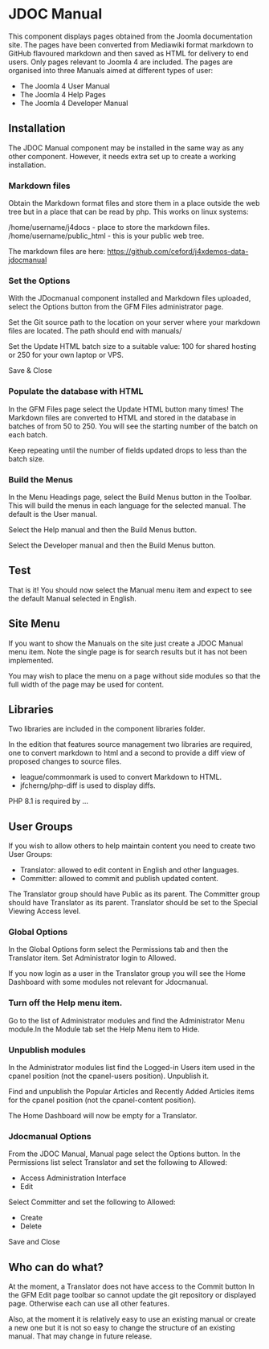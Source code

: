 # JDOC Manual

This component displays pages obtained from the Joomla documentation 
site. The pages have been converted from Mediawiki format markdown to
GitHub flavoured markdown and then saved as HTML for delivery to end
users. Only pages relevant to Joomla 4 are included. The pages are 
organised into three Manuals aimed at different types of user:

- The Joomla 4 User Manual
- The Joomla 4 Help Pages
- The Joomla 4 Developer Manual

## Installation

The JDOC Manual component may be installed in the same way as any 
other component. However, it needs extra set up to create a working
installation.

### Markdown files

Obtain the Markdown format files and store them in a place outside the
web tree but in a place that can be read by php. This works on linux 
systems:

/home/username/j4docs - place to store the markdown files.
/home/username/public_html - this is your public web tree.

The markdown files are here: https://github.com/ceford/j4xdemos-data-jdocmanual

### Set the Options

With the JDocmanual component installed and Markdown files uploaded,
select the Options button from the GFM Files administrator page.

Set the Git source path to the location on your server where your
markdown files are located. The path should end with manuals/

Set the Update HTML batch size to a suitable value: 100 for shared
hosting or 250 for your own laptop or VPS.

Save & Close

### Populate the database with HTML

In the GFM Files page select the Update HTML button many times! The
Markdown files are converted to HTML and stored in the database in
batches of from 50 to 250. You will see the starting number of the 
batch on each batch.

Keep repeating until the number of fields updated drops to less than
the batch size.

### Build the Menus

In the Menu Headings page, select the Build Menus button in the Toolbar.
This will build the menus in each language for the selected manual. The
default is the User manual.

Select the Help manual and then the Build Menus button.

Select the Developer manual and then the Build Menus button.

## Test

That is it! You should now select the Manual menu item and expect to see
the default Manual selected in English.

## Site Menu

If you want to show the Manuals on the site just create a JDOC Manual
menu item. Note the single page is for search results but it has not 
been implemented.

You may wish to place the menu on a page without side modules so that
the full width of the page may be used for content.

## Libraries

Two libraries are included in the component libraries folder.

In the edition that features source management two libraries are
required, one to convert markdown to html and a second to provide
a diff view of proposed changes to source files.

- league/commonmark is used to convert Markdown to HTML.
- jfcherng/php-diff is used to display diffs.

PHP 8.1 is required by ...

## User Groups

If you wish to allow others to help maintain content you need to 
create two User Groups:

- Translator: allowed to edit content in English and other languages.
- Committer: allowed to commit and publish updated content.

The Translator group should have Public as its parent. The Committer
group should have Translator as its parent. Translator should be set
to the Special Viewing Access level.

### Global Options

In the Global Options form select the Permissions tab and then the
Translator item. Set Administrator login to Allowed.

If you now login as a user in the Translator group you will see the
Home Dashboard with some modules not relevant for Jdocmanual.

### Turn off the Help menu item.

Go to the list of Administrator modules and find the Administrator
Menu module.In the Module tab set the Help Menu item to Hide.

### Unpublish modules

In the Administrator modules list find the Logged-in Users item used
in the cpanel position (not the cpanel-users position). Unpublish it.

Find and unpublish the Popular Articles and Recently Added Articles
items for the cpanel position (not the cpanel-content position).

The Home Dashboard will now be empty for a Translator.

### Jdocmanual Options

From the JDOC Manual, Manual page select the Options button. In the
Permissions list select Translator and set the following to Allowed:
- Access Administration Interface
- Edit

Select Committer and set the following to Allowed:
- Create
- Delete

Save and Close

## Who can do what?

At the moment, a Translator does not have access to the Commit button
In the GFM Edit page toolbar so cannot update the git repository or
displayed page. Otherwise each can use all other features. 

Also, at the moment it is relatively easy to use an existing manual or
create a new one but it is not so easy to change the structure of an
existing manual. That may change in future release.